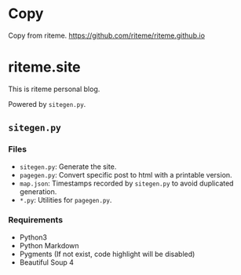 # Copy
Copy from riteme.
https://github.com/riteme/riteme.github.io
# riteme.site
This is riteme personal blog.

Powered by `sitegen.py`.

## `sitegen.py`
### Files
* `sitegen.py`: Generate the site.
* `pagegen.py`: Convert specific post to html with a printable version.
* `map.json`: Timestamps recorded by `sitegen.py` to avoid duplicated generation.
* `*.py`: Utilities for `pagegen.py`.

### Requirements
* Python3
* Python Markdown
* Pygments (If not exist, code highlight will be disabled)
* Beautiful Soup 4
